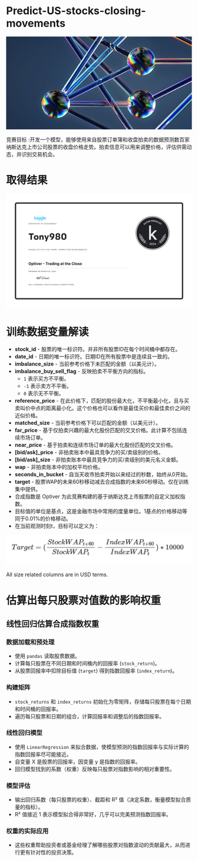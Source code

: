# Predict-US-stocks-closing-movements

![image](https://github.com/Tony980624/Predict-US-stocks-closing-movements/blob/main/file01/header.jpg)

竞赛目标 :开发一个模型，能够使用来自股票订单簿和收盘拍卖的数据预测数百家纳斯达克上市公司股票的收盘价格走势。拍卖信息可以用来调整价格，评估供需动态，并识别交易机会。

# 取得结果

![result](https://github.com/Tony980624/Predict-US-stocks-closing-movements/blob/main/file01/Tony980%20-%20Optiver%20-%20Trading%20at%20the%20Close.png)

# 训练数据变量解读

- **stock_id** - 股票的唯一标识符。并非所有股票ID在每个时间桶中都存在。
- **date_id** - 日期的唯一标识符。日期ID在所有股票中是连续且一致的。
- **imbalance_size** - 当前参考价格下未匹配的金额（以美元计）。
- **imbalance_buy_sell_flag** - 反映拍卖不平衡方向的指标。
  - `1` 表示买方不平衡。
  - `-1` 表示卖方不平衡。
  - `0` 表示无不平衡。
- **reference_price** - 在此价格下，匹配的股份最大化，不平衡最小化，且与买卖叫价中点的距离最小化。这个价格也可以看作是最佳买价和最佳卖价之间的近似价格。
- **matched_size** - 当前参考价格下可以匹配的金额（以美元计）。
- **far_price** - 基于仅拍卖兴趣的最大化股份匹配的交叉价格。此计算不包括连续市场订单。
- **near_price** - 基于拍卖和连续市场订单的最大化股份匹配的交叉价格。
- **[bid/ask]_price** - 非拍卖账本中最具竞争力的买/卖级别的价格。
- **[bid/ask]_size** - 非拍卖账本中最具竞争力的买/卖级别的美元名义金额。
- **wap** - 非拍卖账本中的加权平均价格。
- **seconds_in_bucket** - 自当天收市拍卖开始以来经过的秒数，始终从0开始。
- **target** - 股票WAP的未来60秒移动减去合成指数的未来60秒移动。仅在训练集中提供。
- 合成指数是 Optiver 为此竞赛构建的基于纳斯达克上市股票的自定义加权指数。
- 目标值的单位是基点，这是金融市场中常用的度量单位。1基点的价格移动等同于0.01%的价格移动。
- 在当前观测时刻t，目标可以定义为：

  
![target](https://github.com/Tony980624/Predict-US-stocks-closing-movements/blob/main/file01/target.png)

All size related columns are in USD terms.

# 估算出每只股票对值数的影响权重

## 线性回归估算合成指数权重

### 数据加载和预处理
- 使用 `pandas` 读取股票数据。
- 计算每只股票在不同日期和时间桶内的回报率 (`stock_return`)。
- 从股票回报率中扣除目标值 (`target`) 得到指数回报率 (`index_return`)。

### 构建矩阵
- `stock_returns` 和 `index_returns` 初始化为零矩阵，存储每只股票在每个日期和时间桶的回报率。
- 遍历每只股票和日期的组合，计算回报率和调整后的指数回报率。

### 线性回归模型
- 使用 `LinearRegression` 来拟合数据，使模型预测的指数回报率与实际计算的指数回报率尽可能接近。
- 自变量 X 是股票的回报率，因变量 y 是指数的回报率。
- 回归模型找到的系数（权重）反映每只股票对指数影响的相对重要性。

### 模型评估
- 输出回归系数（每只股票的权重）、截距和 R² 值（决定系数，衡量模型拟合质量的指标）。
- R² 值接近 1 表示模型拟合得非常好，几乎可以完美预测指数回报率。

### 权重的实际应用
- 这些权重帮助投资者或基金经理了解哪些股票对指数波动的贡献最大，从而进行更有针对性的投资决策。



